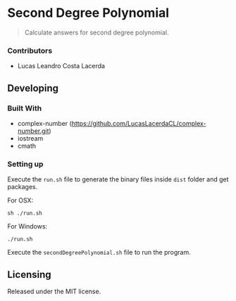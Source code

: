 # Second Degree Polynomial
> Calculate answers for second degree polynomial.

### Contributors

* Lucas Leandro Costa Lacerda


## Developing

### Built With
 - complex-number (https://github.com/LucasLacerdaCL/complex-number.git)
 - iostream
 - cmath

### Setting up

Execute the `run.sh` file to generate the binary files inside `dist` folder and get packages.

For OSX:
```shell
sh ./run.sh
```

For Windows:
```shell
./run.sh
```

Execute the `secondDegreePolynomial.sh` file to run the program.

## Licensing

Released under the MIT license.
